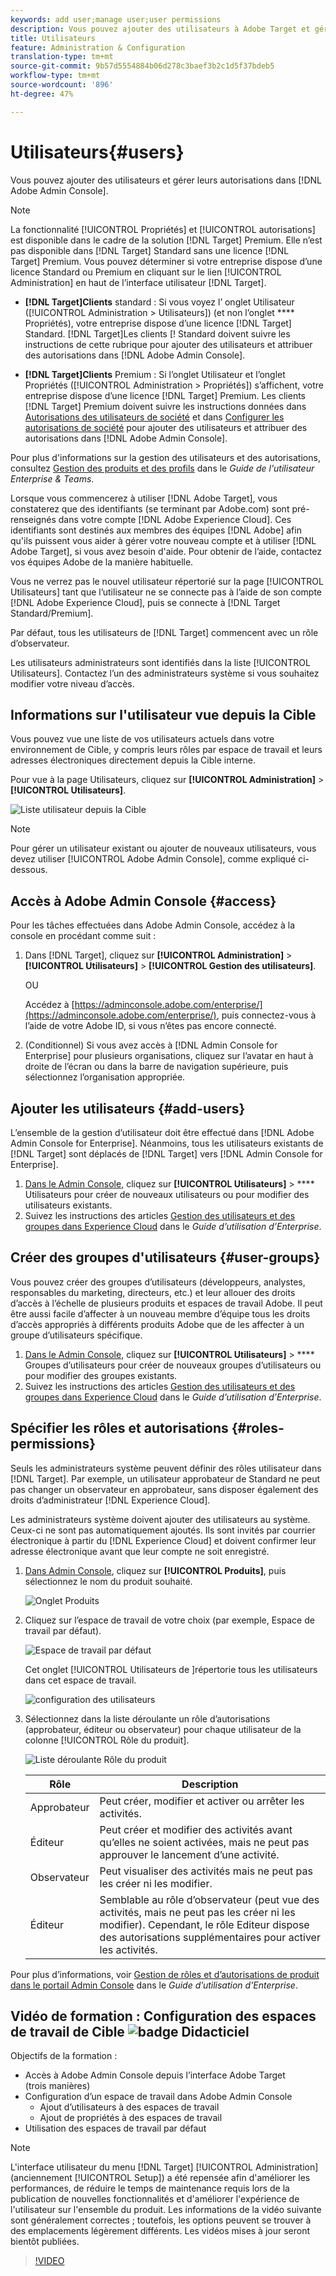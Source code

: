 ```yaml
---
keywords: add user;manage user;user permissions
description: Vous pouvez ajouter des utilisateurs à Adobe Target et gérer leurs autorisations dans le Adobe Admin Console.
title: Utilisateurs
feature: Administration & Configuration
translation-type: tm+mt
source-git-commit: 9b57d5554884b06d278c3baef3b2c1d5f37bdeb5
workflow-type: tm+mt
source-wordcount: '896'
ht-degree: 47%

---
```



# Utilisateurs{#users}

Vous pouvez ajouter des utilisateurs et gérer leurs autorisations dans [!DNL Adobe Admin Console].

>[!NOTE]
>
>La fonctionnalité [!UICONTROL Propriétés] et [!UICONTROL autorisations] est disponible dans le cadre de la solution [!DNL Target] Premium. Elle n’est pas disponible dans [!DNL Target] Standard sans une licence [!DNL Target] Premium.
>Vous pouvez déterminer si votre entreprise dispose d’une licence Standard ou Premium en cliquant sur le lien [!UICONTROL Administration] en haut de l’interface utilisateur [!DNL Target].
>
>* **[!DNL Target]Clients** standard : Si vous voyez l’  onglet Utilisateur ([!UICONTROL Administration > Utilisateurs]) (et non l’onglet  **** Propriétés), votre entreprise dispose d’une licence  [!DNL Target] Standard. [!DNL Target]Les clients [! Standard doivent suivre les instructions de cette rubrique pour ajouter des utilisateurs et attribuer des autorisations dans [!DNL Adobe Admin Console].
   >
   >
* **[!DNL Target]Clients** Premium : Si l’onglet   Utilisateur et l’onglet   Propriétés ([!UICONTROL Administration > Propriétés]) s’affichent, votre entreprise dispose d’une licence  [!DNL Target] Premium. Les clients [!DNL Target] Premium doivent suivre les instructions données dans [Autorisations des utilisateurs de société](/help/administrating-target/c-user-management/property-channel/property-channel.md) et dans [Configurer les autorisations de société](/help/administrating-target/c-user-management/property-channel/properties-overview.md) pour ajouter des utilisateurs et attribuer des autorisations dans [!DNL Adobe Admin Console].
>
>
Pour plus d&#39;informations sur la gestion des utilisateurs et des autorisations, consultez [Gestion des produits et des profils](https://helpx.adobe.com/enterprise/using/manage-products-and-profiles.html) dans le *Guide de l&#39;utilisateur Enterprise &amp; Teams*.

Lorsque vous commencerez à utiliser [!DNL Adobe Target], vous constaterez que des identifiants (se terminant par Adobe.com) sont pré-renseignés dans votre compte [!DNL Adobe Experience Cloud]. Ces identifiants sont destinés aux membres des équipes [!DNL Adobe] afin qu&#39;ils puissent vous aider à gérer votre nouveau compte et à utiliser [!DNL Adobe Target], si vous avez besoin d&#39;aide. Pour obtenir de l’aide, contactez vos équipes Adobe de la manière habituelle.

Vous ne verrez pas le nouvel utilisateur répertorié sur la page [!UICONTROL Utilisateurs] tant que l’utilisateur ne se connecte pas à l’aide de son compte [!DNL Adobe Experience Cloud], puis se connecte à [!DNL Target Standard/Premium].

Par défaut, tous les utilisateurs de [!DNL Target] commencent avec un rôle d’observateur.

Les utilisateurs administrateurs sont identifiés dans la liste [!UICONTROL Utilisateurs]. Contactez l’un des administrateurs système si vous souhaitez modifier votre niveau d’accès.

## Informations sur l&#39;utilisateur vue depuis la Cible

Vous pouvez vue une liste de vos utilisateurs actuels dans votre environnement de Cible, y compris leurs rôles par espace de travail et leurs adresses électroniques directement depuis la Cible interne.

Pour vue à la page Utilisateurs, cliquez sur **[!UICONTROL Administration]** > **[!UICONTROL Utilisateurs]**.

![Liste utilisateur depuis la Cible](/help/administrating-target/c-user-management/c-user-management/assets/user-list-target.png)

>[!NOTE]
>
>Pour gérer un utilisateur existant ou ajouter de nouveaux utilisateurs, vous devez utiliser [!UICONTROL Adobe Admin Console], comme expliqué ci-dessous.

## Accès à Adobe Admin Console {#access}

Pour les tâches effectuées dans Adobe Admin Console, accédez à la console en procédant comme suit :

1. Dans [!DNL Target], cliquez sur **[!UICONTROL Administration]** > **[!UICONTROL Utilisateurs]** > **[!UICONTROL Gestion des utilisateurs]**.

   OU

   Accédez à [https://adminconsole.adobe.com/enterprise/](https://adminconsole.adobe.com/enterprise/), puis connectez-vous à l’aide de votre Adobe ID, si vous n’êtes pas encore connecté.

1. (Conditionnel) Si vous avez accès à [!DNL Admin Console for Enterprise] pour plusieurs organisations, cliquez sur l’avatar en haut à droite de l’écran ou dans la barre de navigation supérieure, puis sélectionnez l’organisation appropriée.

## Ajouter les utilisateurs {#add-users}

L’ensemble de la gestion d’utilisateur doit être effectué dans [!DNL Adobe Admin Console for Enterprise]. Néanmoins, tous les utilisateurs existants de [!DNL Target] sont déplacés de [!DNL Target] vers [!DNL Admin Console for Enterprise].

1. [Dans le Admin Console](/help/administrating-target/c-user-management/c-user-management/user-management.md#section_79796E0227D048F59BAE0AB02E544EBE), cliquez sur  **[!UICONTROL Utilisateurs]** >  **** Utilisateurs pour créer de nouveaux utilisateurs ou pour modifier des utilisateurs existants.
1. Suivez les instructions des articles [Gestion des utilisateurs et des groupes dans Experience Cloud](https://helpx.adobe.com/enterprise/help/users.html) dans le *Guide d’utilisation d’Enterprise*.

## Créer des groupes d&#39;utilisateurs {#user-groups}

Vous pouvez créer des groupes d’utilisateurs (développeurs, analystes, responsables du marketing, directeurs, etc.) et leur allouer des droits d’accès à l’échelle de plusieurs produits et espaces de travail Adobe. Il peut être aussi facile d’affecter à un nouveau membre d’équipe tous les droits d’accès appropriés à différents produits Adobe que de les affecter à un groupe d’utilisateurs spécifique.

1. [Dans le Admin Console](/help/administrating-target/c-user-management/c-user-management/user-management.md#section_79796E0227D048F59BAE0AB02E544EBE), cliquez sur  **[!UICONTROL Utilisateurs]**  >  **** Groupes d’utilisateurs pour créer de nouveaux groupes d’utilisateurs ou pour modifier des groupes existants.
1. Suivez les instructions des articles [Gestion des utilisateurs et des groupes dans Experience Cloud](https://helpx.adobe.com/enterprise/help/users.html) dans le *Guide d’utilisation d’Enterprise*.

## Spécifier les rôles et autorisations {#roles-permissions}

Seuls les administrateurs système peuvent définir des rôles utilisateur dans [!DNL Target]. Par exemple, un utilisateur approbateur de Standard ne peut pas changer un observateur en approbateur, sans disposer également des droits d’administrateur [!DNL Experience Cloud].

Les administrateurs système doivent ajouter des utilisateurs au système. Ceux-ci ne sont pas automatiquement ajoutés. Ils sont invités par courrier électronique à partir du [!DNL Experience Cloud] et doivent confirmer leur adresse électronique avant que leur compte ne soit enregistré.

1. [Dans Admin Console](/help/administrating-target/c-user-management/c-user-management/user-management.md#section_79796E0227D048F59BAE0AB02E544EBE), cliquez sur **[!UICONTROL Produits]**, puis sélectionnez le nom du produit souhaité.

   ![Onglet Produits](/help/administrating-target/c-user-management/c-user-management/assets/workspace-publisher.png)

1. Cliquez sur l’espace de travail de votre choix (par exemple, Espace de travail par défaut).

   ![Espace de travail par défaut](/help/administrating-target/c-user-management/c-user-management/assets/default-workspace-new.png)

   Cet onglet [!UICONTROL Utilisateurs de ]répertorie tous les utilisateurs dans cet espace de travail.

   ![configuration des utilisateurs](/help/administrating-target/c-user-management/c-user-management/assets/configuration_users-new-publisher.png)

1. Sélectionnez dans la liste déroulante un rôle d’autorisations (approbateur, éditeur ou observateur) pour chaque utilisateur de la colonne [!UICONTROL Rôle du produit].

   ![Liste déroulante Rôle du produit](/help/administrating-target/c-user-management/c-user-management/assets/product-role-new.png)

   | Rôle | Description |
   |--- |--- |
   | Approbateur | Peut créer, modifier et activer ou arrêter les activités. |
   | Éditeur | Peut créer et modifier des activités avant qu’elles ne soient activées, mais ne peut pas approuver le lancement d’une activité. |
   | Observateur | Peut visualiser des activités mais ne peut pas les créer ni les modifier. |
   | Éditeur | Semblable au rôle d’observateur (peut vue des activités, mais ne peut pas les créer ni les modifier). Cependant, le rôle Editeur dispose des autorisations supplémentaires pour activer les activités. |

Pour plus d’informations, voir [Gestion de rôles et d’autorisations de produit dans le portail Admin Console](https://helpx.adobe.com/enterprise/help/manage-permissions-and-roles.html) dans le *Guide d’utilisation d’Enterprise*.

## Vidéo de formation : Configuration des espaces de travail de Cible ![badge Didacticiel](/help/assets/tutorial.png)

Objectifs de la formation :

* Accès à Adobe Admin Console depuis l’interface Adobe Target (trois manières)
* Configuration d’un espace de travail dans Adobe Admin Console
   * Ajout d’utilisateurs à des espaces de travail
   * Ajout de propriétés à des espaces de travail
* Utilisation des espaces de travail par défaut

>[!NOTE]
>
>L&#39;interface utilisateur du menu [!DNL Target] [!UICONTROL Administration] (anciennement [!UICONTROL Setup]) a été repensée afin d&#39;améliorer les performances, de réduire le temps de maintenance requis lors de la publication de nouvelles fonctionnalités et d&#39;améliorer l&#39;expérience de l&#39;utilisateur sur l&#39;ensemble du produit. Les informations de la vidéo suivante sont généralement correctes ; toutefois, les options peuvent se trouver à des emplacements légèrement différents. Les vidéos mises à jour seront bientôt publiées.

>[!VIDEO](https://video.tv.adobe.com/v/19463/)
